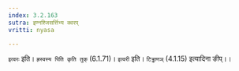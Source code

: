 ```yaml
---
index: 3.2.163
sutra: इण्नश्जिसर्त्तिभ्य क्वरप्
vritti: nyasa

---
```

`इत्वरः` इति। `ह्रस्वस्य पिति कृति तुक्` (6.1.71)। `इत्वरी` इति। `टिड्ढाणञ्` (4.1.15) इत्यादिना ङीप्।।